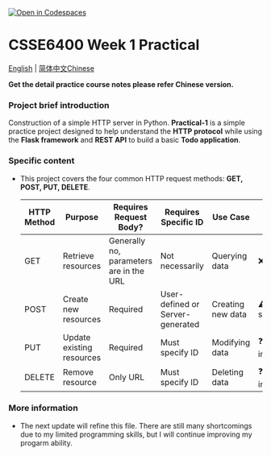 [![Open in Codespaces](https://classroom.github.com/assets/launch-codespace-2972f46106e565e64193e422d61a12cf1da4916b45550586e14ef0a7c637dd04.svg)](https://classroom.github.com/open-in-codespaces?assignment_repo_id=18328249)
# CSSE6400 Week 1 Practical

[English](README.md) | [简体中文Chinese](README_ZH.md)

**Get the detail practice course notes please refer Chinese version.**

### Project brief introduction 

Construction of a simple HTTP server in Python. **Practical-1** is a simple practice project designed to help understand the **HTTP protocol** while using the **Flask framework** and **REST API** to build a basic **Todo application**.

### Specific content

- This project covers the four common HTTP request methods: **GET, POST, PUT, DELETE**.

    | HTTP Method | Purpose                   | Requires Request Body?                  | Requires Specific ID             | Use Case          | Security🔒                  |
  | ----------- | ------------------------- | --------------------------------------- | -------------------------------- | ----------------- | -------------------------- |
  | GET         | Retrieve resources        | Generally no, parameters are in the URL | Not necessarily                  | Querying data     | ❌Not secure                |
  | POST        | Create new resources      | Required                                | User-defined or Server-generated | Creating new data | ⚠️Reletively secure         |
  | PUT         | Update existing resources | Required                                | Must specify ID                  | Modifying data    | ❓Depends on implementation |
  | DELETE      | Remove resource           | Only URL                                | Must specify ID                  | Deleting data     | ❓Depends on implementation |

### More information

- The next update will refine this file. There are still many shortcomings due to my limited programming skills, but I will continue improving my progarm ability.
